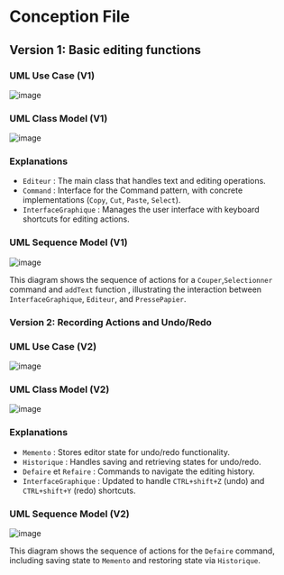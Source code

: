 # Conception File   

## Version 1: Basic editing functions    

### UML Use Case (V1)    

![image](https://github.com/user-attachments/assets/fcfd6cad-992f-4101-b83f-03663cb11242)


###   UML Class Model (V1)   


![image](https://github.com/user-attachments/assets/7a0a068e-7332-4751-96ee-8b43170e0689)
    

### Explanations    
- `Editeur` : The main class that handles text and editing operations.
- `Command` : Interface for the Command pattern, with concrete implementations (`Copy`, `Cut`, `Paste`, `Select`).
- `InterfaceGraphique` : Manages the user interface with keyboard shortcuts for editing actions.


### UML Sequence Model (V1)  

![image](https://github.com/user-attachments/assets/511a4dc8-7e0d-4441-83f3-4a05a2cb132d)


    

This diagram shows the sequence of actions for a `Couper`,`Selectionner` command and `addText` function , illustrating the interaction between `InterfaceGraphique`, `Editeur`, and `PressePapier`.


### Version 2: Recording Actions and Undo/Redo


### UML Use Case (V2)    

![image](https://github.com/user-attachments/assets/2dd3b5d7-ad72-4598-b257-8254757c7311)


### UML Class Model (V2)

![image](https://github.com/user-attachments/assets/8580c053-8e86-4978-933c-4ca632a80b1b)    

### Explanations    
- `Memento` : Stores editor state for undo/redo functionality.
- `Historique` : Handles saving and retrieving states for undo/redo.
- `Defaire` et `Refaire` : Commands to navigate the editing history.
- `InterfaceGraphique` : Updated to handle `CTRL+shift+Z` (undo) and `CTRL+shift+Y` (redo) shortcuts.


### UML Sequence Model (V2)   
![image](https://github.com/user-attachments/assets/dc51e06b-ce5a-434f-91d9-58eedfe3cb70)    

This diagram shows the sequence of actions for the `Defaire` command, including saving state to `Memento` and restoring state via `Historique`.





